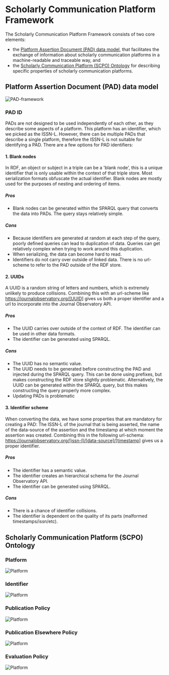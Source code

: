 # Scholarly Communication Platform Framework

The Scholarly Communication Platform Framework consists of two core elements:
- the [Platform Assertion Document (PAD) data model](#platform-assertion-document-pad-data-model), that facilitates the exchange of information about scholarly communication platforms in a machine-readable and traceable way, and
- the [Scholarly Communication Platform (SCPO) Ontology](#scholarly-communication-platform-scpo-ontology) for describing specific properties of scholarly communication platforms.

## Platform Assertion Document (PAD) data model

![PAD-framework](img/pad_framework-PAD.drawio.png)

### PAD ID

PADs are not designed to be used independently of each other, as they describe some aspects of a platform. This platform has an identifier, which we picked as the ISSN-L. However, there can be multiple PADs that describe a single platform, therefore the ISSN-L is not suitable for identifying a PAD. There are a few options for PAD identifiers:

#### 1. Blank nodes
In RDF, an object or subject in a triple can be a 'blank node', this is a unique identifier that is only usable within the context of that triple store. Most serialization formats obfuscate the actual identifier. Blank nodes are mostly used for the purposes of nesting and ordering of items.

##### Pros
- Blank nodes can be generated within the SPARQL query that converts the data into PADs. The query stays relatively simple.
##### Cons
- Because identifiers are generated at random at each step of the query, poorly defined queries can lead to duplication of data. Queries can get relatively complex when trying to work around this duplication.
- When serializing, the data can become hard to read.
- Identifiers do not carry over outside of linked data. There is no url-scheme to refer to the PAD outside of the RDF store.

#### 2. UUIDs
A UUID is a random string of letters and numbers, which is extremely unlikely to produce collisions. Combining this with an url-scheme like <https://journalobservatory.org/[UUID]> gives us both a proper identifier and a url to incorporate into the Journal Observatory API.

##### Pros
- The UUID carries over outside of the context of RDF. The identifier can be used in other data formats.
- The identifier can be generated using SPARQL.
##### Cons
- The UUID has no semantic value.
- The UUID needs to be generated before constructing the PAD and injected during the SPARQL query. This can be done using prefixes, but makes constructing the RDF store slightly problematic. Alternatively, the UUID can be generated within the SPARQL query, but this makes constructing the query properly more complex.
- Updating PADs is problematic

#### 3. Identifier scheme
When converting the data, we have some properties that are mandatory for creating a PAD: The ISSN-L of the journal that is being asserted, the name of the data-source of the assertion and the timestamp at which moment the assertion was created. Combining this in the following url-schema: <https://journalobservatory.org/[issn-l]/[data-source]/[timestamp]> gives us a proper identifier.

##### Pros
- The identifier has a semantic value.
- The identifier creates an hierarchical schema for the Journal Observatory API.
- The identifier can be generated using SPARQL.
##### Cons
- There is a chance of identifier collisions.
- The identifier is dependent on the quality of its parts (malformed timestamps/issn/etc).


## Scholarly Communication Platform (SCPO) Ontology

### Platform

![Platform](img/scpo_ontology-Platform.drawio.png)

### Identifier

![Platform](img/scpo_ontology-Identifier.drawio.png)

### Publication Policy

![Platform](img/scpo_ontology-Publication.drawio.png)

### Publication Elsewhere Policy

![Platform](img/scpo_ontology-PublicationElsewhere.drawio.png)

### Evaluation Policy

![Platform](img/scpo_ontology-Evaluation.drawio.png)
